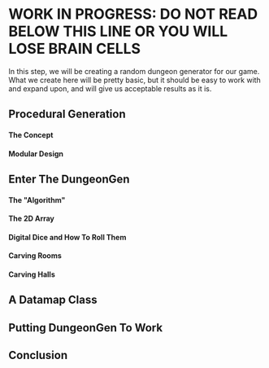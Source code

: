 <!--
.. title: Step 4: Enter The Dungeon
.. slug: step-4-dungeongen
.. date: 2017-06-19 04:00:00 UTC
.. type: text
-->

# WORK IN PROGRESS: DO NOT READ BELOW THIS LINE OR YOU WILL LOSE BRAIN CELLS



In this step, we will be creating a random dungeon generator for our game. What we create here will be pretty basic, but it should be easy to work with and expand upon, and will give us acceptable results as it is.  


## Procedural Generation

#### The Concept

#### Modular Design

## Enter The DungeonGen

#### The "Algorithm"

#### The 2D Array

#### Digital Dice and How To Roll Them

#### Carving Rooms

#### Carving Halls

## A Datamap Class

## Putting DungeonGen To Work

## Conclusion
